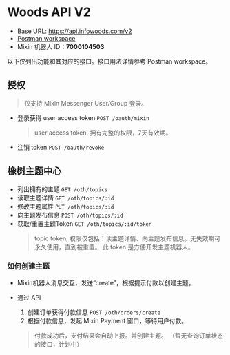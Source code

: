 # Woods API V2

- Base URL: <https://api.infowoods.com/v2>
- [Postman workspace](https://www.postman.com/infowoods/workspace/infowoods-public-workspace)
- Mixin 机器人 ID：**7000104503**

以下仅列出功能和其对应的接口。接口用法详情参考 Postman workspace。

## 授权

> 仅支持 Mixin Messenger User/Group 登录。

- 登录获得 user access token `POST /oauth/mixin`
    > user access token, 拥有完整的权限，7天有效期。

- 注销 token `POST /oauth/revoke`

## 橡树主题中心

- 列出拥有的主题 `GET /oth/topics`
- 读取主题详情 `GET /oth/topics/:id`
- 修改主题属性 `PUT /oth/topics/:id`
- 向主题发布信息 `POST /oth/topics/:id`
- 获取/重置主题Token `GET /oth/topics/:id/token`
    > topic token, 权限仅包括：读主题详情、向主题发布信息。无失效期可永久使用，直到被重置。
    > 此 token 是方便开发主题机器人。

### 如何创建主题

- Mixin机器人消息交互，发送“create”，根据提示付款以创建主题。

- 通过 API
    1. 创建订单获得付款信息 `POST /oth/orders/create`
    2. 根据付款信息，发起 Mixin Payment 窗口，等待用户付款。
    > 付款成功后，支付结果会自动上报。并创建主题。
    > （暂无查询订单状态的接口，计划中）
